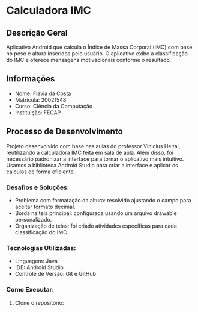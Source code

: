 # Calculadora IMC

## Descrição Geral
Aplicativo Android que calcula o Índice de Massa Corporal (IMC) com base no peso e altura inseridos pelo usuário. O aplicativo exibe a classificação do IMC e oferece mensagens motivacionais conforme o resultado.

## Informações
- Nome: Flavia da Costa
- Matrícula: 20021548
- Curso: Ciência da Computação
- Instituição: FECAP

## Processo de Desenvolvimento
Projeto desenvolvido com base nas aulas do professor Vinicius Heltai, reutilizando a calculadora IMC feita em sala de aula. Além disso, foi necessário padronizar a interface para tornar o aplicativo mais intuitivo.  
Usamos a biblioteca Android Studio para criar a interface e aplicar os cálculos de forma eficiente.  

### Desafios e Soluções:
- Problema com formatação da altura: resolvido ajustando o campo para aceitar formato decimal.
- Borda na tela principal: configurada usando um arquivo drawable personalizado.
- Organização de telas: foi criado atividades específicas para cada classificação do IMC.

### Tecnologias Utilizadas:
- Linguagem: Java
- IDE: Android Studio
- Controle de Versão: Git e GitHub

### Como Executar:
1. Clone o repositório:
